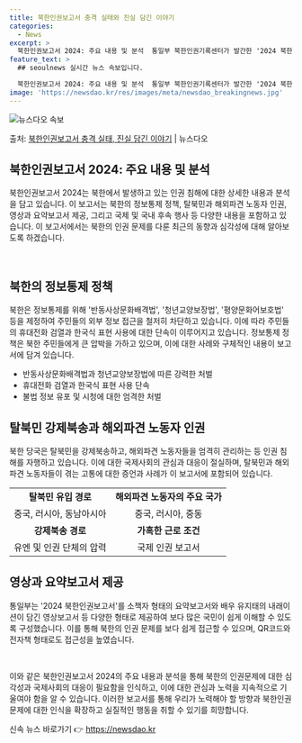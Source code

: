 ```yaml
---
title: 북한인권보고서 충격 실태와 진실 담긴 이야기
categories:
  - News
excerpt: >
  북한인권보고서 2024: 주요 내용 및 분석  통일부 북한인권기록센터가 발간한 '2024 북한인권보고서'는 …
feature_text: >
  ## seoulnews 실시간 뉴스 속보입니다.

  북한인권보고서 2024: 주요 내용 및 분석  통일부 북한인권기록센터가 발간한 '2024 북한인권보고서'는 …
image: 'https://newsdao.kr/res/images/meta/newsdao_breakingnews.jpg'
---
```


![뉴스다오 속보](https://newsdao.kr/res/images/meta/newsdao_breakingnews.jpg)

<p>출처: <a href="https://newsdao.kr/4483" rel="dofollow">북한인권보고서 충격 실태, 진실 담긴 이야기</a> | 뉴스다오</p>

<h2 data-ke-size="size26">북한인권보고서 2024: 주요 내용 및 분석</h2>
북한인권보고서 2024는 북한에서 발생하고 있는 인권 침해에 대한 상세한 내용과 분석을 담고 있습니다. 이 보고서는 북한의 정보통제 정책, 탈북민과 해외파견 노동자 인권, 영상과 요약보고서 제공, 그리고 국제 및 국내 후속 행사 등 다양한 내용을 포함하고 있습니다. 이 보고서에서는 북한의 인권 문제를 다룬 최근의 동향과 심각성에 대해 알아보도록 하겠습니다.

<p data-ke-size="size16">&nbsp;</p>

<h2 data-ke-size="size24">북한의 정보통제 정책</h2>
북한은 정보통제를 위해 '반동사상문화배격법', '청년교양보장법', '평양문화어보호법' 등을 제정하여 주민들의 외부 정보 접근을 철저히 차단하고 있습니다. 이에 따라 주민들의 휴대전화 검열과 한국식 표현 사용에 대한 단속이 이루어지고 있습니다. 정보통제 정책은 북한 주민들에게 큰 압박을 가하고 있으며, 이에 대한 사례와 구체적인 내용이 보고서에 담겨 있습니다.

<ul>
    <li>반동사상문화배격법과 청년교양보장법에 따른 강력한 처벌</li>
    <li>휴대전화 검열과 한국식 표현 사용 단속</li>
    <li>불법 정보 유포 및 시청에 대한 엄격한 처벌</li>
</ul>

<h2 data-ke-size="size24">탈북민 강제북송과 해외파견 노동자 인권</h2>
북한 당국은 탈북민을 강제북송하고, 해외파견 노동자들을 엄격히 관리하는 등 인권 침해를 자행하고 있습니다. 이에 대한 국제사회의 관심과 대응이 절실하며, 탈북민과 해외파견 노동자들이 겪는 고통에 대한 증언과 사례가 이 보고서에 포함되어 있습니다.

<table>
    <tr>
        <td style="text-align: center; height: 17px;"><b>탈북민 유입 경로</b></td>
        <td style="text-align: center; height: 17px;"><b>해외파견 노동자의 주요 국가</b></td>
    </tr>
    <tr>
        <td style="text-align: center; height: 17px;">중국, 러시아, 동남아시아</td>
        <td style="text-align: center; height: 17px;">중국, 러시아, 중동</td>
    </tr>
    <tr>
        <td style="text-align: center; height: 17px;"><b>강제북송 경로</b></td>
        <td style="text-align: center; height: 17px;"><b>가혹한 근로 조건</b></td>
    </tr>
    <tr>
        <td style="text-align: center; height: 17px;">유엔 및 인권 단체의 압력</td>
        <td style="text-align: center; height: 17px;">국제 인권 보고서</td>
    </tr>
</table>

<h2 data-ke-size="size24">영상과 요약보고서 제공</h2>
통일부는 '2024 북한인권보고서'를 소책자 형태의 요약보고서와 배우 유지태의 내래이션이 담긴 영상보고서 등 다양한 형태로 제공하여 보다 많은 국민이 쉽게 이해할 수 있도록 구성했습니다. 이를 통해 북한의 인권 문제를 보다 쉽게 접근할 수 있으며, QR코드와 전자책 형태로도 접근성을 높였습니다.

<p data-ke-size="size16">&nbsp;</p>

이와 같은 북한인권보고서 2024의 주요 내용과 분석을 통해 북한의 인권문제에 대한 심각성과 국제사회의 대응이 필요함을 인식하고, 이에 대한 관심과 노력을 지속적으로 기울여야 함을 알 수 있습니다. 이러한 보고서를 통해 우리가 노력해야 할 방향과 북한인권 문제에 대한 인식을 확장하고 실질적인 행동을 취할 수 있기를 희망합니다. 

신속 뉴스 바로가기 👉 <a href="https://newsdao.kr" rel="dofollow">https://newsdao.kr</a>


